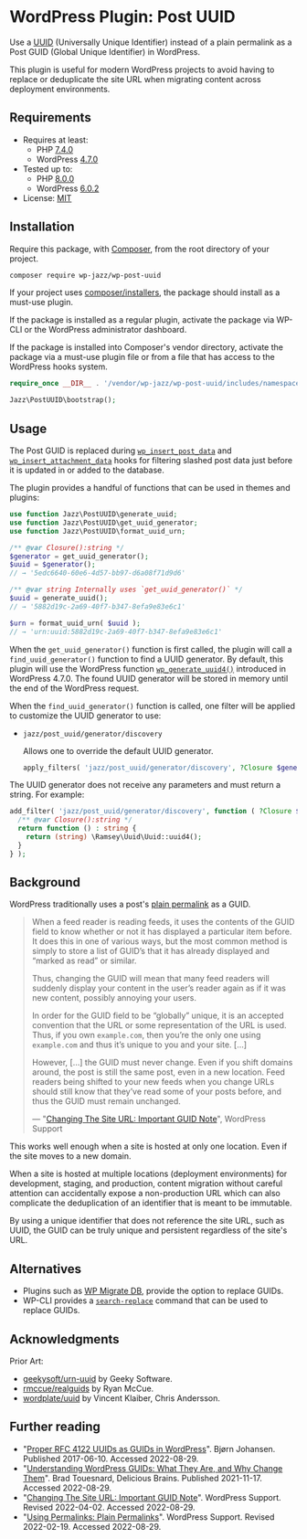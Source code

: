 # WordPress Plugin: Post UUID

Use a [UUID][wikipedia/uuid] (Universally Unique Identifier) instead of
a plain permalink as a Post GUID (Global Unique Identifier) in WordPress.

This plugin is useful for modern WordPress projects to avoid having to replace
or deduplicate the site URL when migrating content across deployment environments.

## Requirements

* Requires at least:
  * PHP [7.4.0](https://php.net/releases/7_4_0.php)
  * WordPress [4.7.0](https://make.wordpress.org/core/2016/12/05/wordpress-4-7-field-guide/)
* Tested up to:
  * PHP [8.0.0](https://php.net/releases/8.0/en.php)
  * WordPress [6.0.2](https://wordpress.org/news/2022/08/wordpress-6-0-2-security-and-maintenance-release/)
* License: [MIT](LICENSE)

## Installation

Require this package, with [Composer](https://getcomposer.org/),
from the root directory of your project.

```sh
composer require wp-jazz/wp-post-uuid
```

If your project uses [composer/installers], the package should install
as a must-use plugin.

If the package is installed as a regular plugin, activate the package via
WP-CLI or the WordPress administrator dashboard.

If the package is installed into Composer's vendor directory, activate the
package via a must-use plugin file or from a file that has access to the
WordPress hooks system.

```php
require_once __DIR__ . '/vendor/wp-jazz/wp-post-uuid/includes/namespace.php';

Jazz\PostUUID\bootstrap();
```

## Usage

The Post GUID is replaced during [`wp_insert_post_data`][filter:wp_insert_post_data]
and [`wp_insert_attachment_data`][filter:wp_insert_attachment_data] hooks for
filtering slashed post data just before it is updated in or added to the database.

The plugin provides a handful of functions that can be used in themes and plugins:

```php
use function Jazz\PostUUID\generate_uuid;
use function Jazz\PostUUID\get_uuid_generator;
use function Jazz\PostUUID\format_uuid_urn;

/** @var Closure():string */
$generator = get_uuid_generator();
$uuid = $generator();
// → '5edc6640-60e6-4d57-bb97-d6a08f71d9d6'

/** @var string Internally uses `get_uuid_generator()` */
$uuid = generate_uuid();
// → '5882d19c-2a69-40f7-b347-8efa9e83e6c1'

$urn = format_uuid_urn( $uuid );
// → 'urn:uuid:5882d19c-2a69-40f7-b347-8efa9e83e6c1'
```

When the `get_uuid_generator()` function is first called, the plugin will call
a `find_uuid_generator()` function to find a UUID generator. By default, this
plugin will use the WordPress function [`wp_generate_uuid4()`][function:wp_generate_uuid4]
introduced in WordPress 4.7.0. The found UUID generator will be stored in memory
until the end of the WordPress request.

When the `find_uuid_generator()` function is called, one filter will be applied
to customize the UUID generator to use:

* `jazz/post_uuid/generator/discovery`

  Allows one to override the default UUID generator.

  ```php
  apply_filters( 'jazz/post_uuid/generator/discovery', ?Closure $generator = null ) : ?Closure
  ```

The UUID generator does not receive any parameters and must return a string.
For example:

```php
add_filter( 'jazz/post_uuid/generator/discovery', function ( ?Closure $generator ) : ?Closure {
  /** @var Closure():string */
  return function () : string {
    return (string) \Ramsey\Uuid\Uuid::uuid4();
  }
} );
```

## Background

WordPress traditionally uses a post's [plain permalink][wordpress.org?p=10867570]
as a GUID.

> When a feed reader is reading feeds, it uses the contents of the GUID field to
> know whether or not it has displayed a particular item before. It does this in
> one of various ways, but the most common method is simply to store a list of
> GUID’s that it has already displayed and “marked as read” or similar.
>
> Thus, changing the GUID will mean that many feed readers will suddenly display
> your content in the user’s reader again as if it was new content, possibly
> annoying your users.
>
> In order for the GUID field to be “globally” unique, it is an accepted
> convention that the URL or some representation of the URL is used.
> Thus, if you own `example.com`, then you’re the only one using `example.com`
> and thus it’s unique to you and your site. […]
>
> However, […] the GUID must never change. Even if you shift domains around,
> the post is still the same post, even in a new location. Feed readers being
> shifted to your new feeds when you change URLs should still know that they’ve
> read some of your posts before, and thus the GUID must remain unchanged.
>
> — "[Changing The Site URL: Important GUID Note][wordpress.org?p=10840035]",
> WordPress Support

This works well enough when a site is hosted at only one location.
Even if the site moves to a new domain.

When a site is hosted at multiple locations (deployment environments)
for development, staging, and production, content migration without careful
attention can accidentally expose a non-production URL which can also complicate
the deduplication of an identifier that is meant to be immutable.

By using a unique identifier that does not reference the site URL, such as UUID,
the GUID can be truly unique and persistent regardless of the site's URL.

## Alternatives

* Plugins such as [WP Migrate DB][deliciousbrains/wp-migrate-db],
  provide the option to replace GUIDs.
* WP-CLI provides a [`search-replace`][wp-cli-search-replace] command
  that can be used to replace GUIDs.

## Acknowledgments

Prior Art:

* [geekysoft/urn-uuid] by Geeky Software.
* [rmccue/realguids] by Ryan McCue.
* [wordplate/uuid] by Vincent Klaiber, Chris Andersson.

## Further reading

* "[Proper RFC 4122 UUIDs as GUIDs in WordPress][bjornjohansen.com?p=1901]". Bjørn Johansen.
  Published 2017-06-10. Accessed 2022-08-29.
* "[Understanding WordPress GUIDs: What They Are, and Why Change Them][deliciousbrains.com?p=6944]". Brad Touesnard, Delicious Brains.
  Published 2021-11-17. Accessed 2022-08-29.
* "[Changing The Site URL: Important GUID Note][wordpress.org?p=10840035]". WordPress Support.
  Revised 2022-04-02. Accessed 2022-08-29.
* "[Using Permalinks: Plain Permalinks][wordpress.org?p=10867570]". WordPress Support.
  Revised 2022-02-19. Accessed 2022-08-29.

[bjornjohansen.com?p=1901]:         https://bjornjohansen.com/uuid-as-wordpress-guid
[composer/installers]:              https://github.com/composer/installers
[deliciousbrains.com?p=6944]:       https://deliciousbrains.com/wordpress-post-guids-sometimes-update/
[geekysoft/urn-uuid]:               https://wordpress.org/plugins/urn-uuid/
[RFC 4122]:                         https://www.rfc-editor.org/rfc/rfc4122
[ramsey/uuid]:                      https://github.com/ramsey/uuid
[rmccue/realguids]:                 https://github.com/rmccue/realguids
[wikipedia/uuid]:                   https://en.wikipedia.org/wiki/Universally_unique_identifier
[wp-cli-search-replace]:            https://developer.wordpress.org/cli/commands/search-replace/
[function:wp_generate_uuid4]:       https://developer.wordpress.org/reference/functions/wp_generate_uuid4/
[filter:wp_insert_post_data]:       https://developer.wordpress.org/reference/hooks/wp_insert_post_data/
[filter:wp_insert_attachment_data]: https://developer.wordpress.org/reference/hooks/wp_insert_attachment_data/
[wordplate/uuid]:                   https://packagist.org/packages/wordplate/uuid
[wordpress.org?p=10840035]:         https://wordpress.org/support/article/changing-the-site-url/#important-guid-note
[wordpress.org?p=10867570]:         https://wordpress.org/support/article/using-permalinks/#plain-permalinks
[deliciousbrains/wp-migrate-db]:    https://wordpress.org/plugins/wp-migrate-db/
